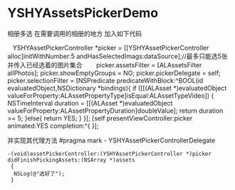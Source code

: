 # YSHYAssetsPickerDemo
相册多选
在需要调用的相册的地方 加入如下代码


    YSHYAssetPickerController *picker = [[YSHYAssetPickerController alloc]initWithNumber:5 andHasSelectedImags:dataSource];//最多只能选5张 并传入已经选着的图片集合
        picker.assetsFilter = [ALAssetsFilter allPhotos];
        picker.showEmptyGroups = NO;
        picker.pickerDelegate = self;
        picker.selectionFilter = [NSPredicate predicateWithBlock:^BOOL(id evaluatedObject,NSDictionary *bindings){
            if ([[(ALAsset *)evaluatedObject valueForProperty:ALAssetPropertyType]isEqual:ALAssetTypeVideo]) {
                NSTimeInterval duration = [[(ALAsset *)evaluatedObject valueForProperty:ALAssetPropertyDuration]doubleValue];
                return duration >= 5;
            }else{
                return  YES;
            }
        }];
        [self presentViewController:picker animated:YES completion:^{
        }];



并实现其代理方法 #pragma mark - YSHYAssetPickerControllerDelegate

    -(void)assetPickerController:(YSHYAssetPickerController *)picker didFinishPickingAssets:(NSArray *)assets
     {
      NSLog(@"选好了");
     }

